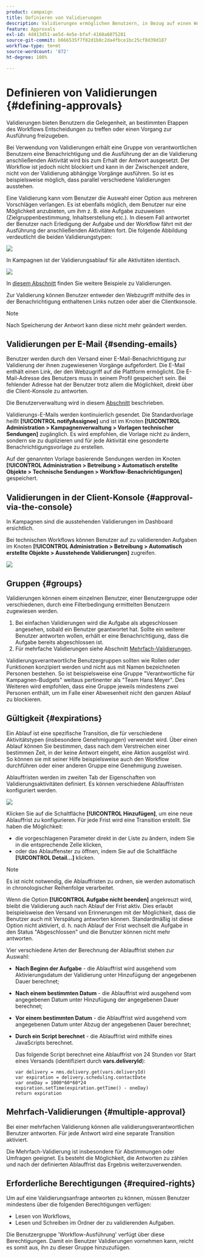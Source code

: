 ```yaml
---
product: campaign
title: Definieren von Validierungen
description: Validierungen ermöglichen Benutzern, in Bezug auf einen Workflow Entscheidungen zu treffen oder seine Ausführung zu bestätigen.
feature: Approvals
exl-id: 4d413d51-ae5d-4e5e-bfaf-4160a6075281
source-git-commit: b666535f7f82d1b8c2da4fbce1bc25cf8d39d187
workflow-type: tm+mt
source-wordcount: '872'
ht-degree: 100%

---
```


# Definieren von Validierungen {#defining-approvals}



Validierungen bieten Benutzern die Gelegenheit, an bestimmten Etappen des Workflows Entscheidungen zu treffen oder einen Vorgang zur Ausführung freizugeben.

Bei Verwendung von Validierungen erhält eine Gruppe von verantwortlichen Benutzern eine Benachrichtigung und die Ausführung der an die Validierung anschließenden Aktivität wird bis zum Erhalt der Antwort ausgesetzt. Der Workflow ist jedoch nicht blockiert und kann in der Zwischenzeit andere, nicht von der Validierung abhängige Vorgänge ausführen. So ist es beispielsweise möglich, dass parallel verschiedene Validierungen ausstehen.

Eine Validierung kann vom Benutzer die Auswahl einer Option aus mehreren Vorschlägen verlangen. Es ist ebenfalls möglich, dem Benutzer nur eine Möglichkeit anzubieten, um ihm z. B. eine Aufgabe zuzuweisen (Zielgruppenbestimmung, Inhaltserstellung etc.). In diesem Fall antwortet der Benutzer nach Erledigung der Aufgabe und der Workflow fährt mit der Ausführung der anschließenden Aktivitäten fort. Die folgende Abbildung verdeutlicht die beiden Validierungstypen:

![](assets/validation-1.png)

In Kampagnen ist der Validierungsablauf für alle Aktivitäten identisch.

![](assets/validation-1-in-op.png)

In [diesem Abschnitt](../../campaign/using/marketing-campaign-approval.md#checking-and-approving-deliveries) finden Sie weitere Beispiele zu Validierungen.

Zur Validierung können Benutzer entweder den Webzugriff mithilfe des in der Benachrichtigung enthaltenen Links nutzen oder aber die Clientkonsole.

>[!NOTE]
>
>Nach Speicherung der Antwort kann diese nicht mehr geändert werden.

## Validierungen per E-Mail {#sending-emails}

Benutzer werden durch den Versand einer E-Mail-Benachrichtigung zur Validierung der ihnen zugewiesenen Vorgänge aufgefordert. Die E-Mail enthält einen Link, der den Webzugriff auf die Plattform ermöglicht. Die E-Mail-Adresse des Benutzers muss in seinem Profil gespeichert sein. Bei fehlender Adresse hat der Benutzer trotz allem die Möglichkeit, direkt über die Client-Konsole zu antworten.

Die Benutzerverwaltung wird in diesem [Abschnitt](../../platform/using/access-management.md) beschrieben.

Validierungs-E-Mails werden kontinuierlich gesendet. Die Standardvorlage heißt **[!UICONTROL notifyAssignee]** und ist im Knoten **[!UICONTROL Administration > Kampagnenverwaltung > Vorlagen technischer Sendungen]** zugänglich. Es wird empfohlen, die Vorlage nicht zu ändern, sondern sie zu duplizieren und für jede Aktivität eine gesonderte Benachrichtigungsvorlage zu erstellen.

Auf der genannten Vorlage basierende Sendungen werden im Knoten **[!UICONTROL Administration > Betreibung > Automatisch erstellte Objekte > Technische Sendungen > Workflow-Benachrichtigungen]** gespeichert.

## Validierungen in der Client-Konsole {#approval-via-the-console}

In Kampagnen sind die ausstehenden Validierungen im Dashboard ersichtlich.

Bei technischen Workflows können Benutzer auf zu validierenden Aufgaben im Knoten **[!UICONTROL Administration > Betreibung > Automatisch erstellte Objekte > Ausstehende Validierungen]** zugreifen.

![](assets/validation-node.png)

## Gruppen {#groups}

Validierungen können einem einzelnen Benutzer, einer Benutzergruppe oder verschiedenen, durch eine Filterbedingung ermittelten Benutzern zugewiesen werden.

1. Bei einfachen Validierungen wird die Aufgabe als abgeschlossen angesehen, sobald ein Benutzer geantwortet hat. Sollte ein weiterer Benutzer antworten wollen, erhält er eine Benachrichtigung, dass die Aufgabe bereits abgeschlossen ist.
1. Für mehrfache Validierungen siehe Abschnitt [Mehrfach-Validierungen](#multiple-approval).

Validierungsverantwortliche Benutzergruppen sollten wie Rollen oder Funktionen konzipiert werden und nicht aus mit Namen bezeichneten Personen bestehen. So ist beispielsweise eine Gruppe &quot;Verantwortliche für Kampagnen-Budgets&quot; weitaus pertinenter als &quot;Team Hans Meyer&quot;. Des Weiteren wird empfohlen, dass eine Gruppe jeweils mindestens zwei Personen enthält, um im Falle einer Abwesenheit nicht den ganzen Ablauf zu blockieren.

## Gültigkeit {#expirations}

Ein Ablauf ist eine spezifische Transition, die für verschiedene Aktivitätstypen (insbesondere Genehmigungen) verwendet wird. Über einen Ablauf können Sie bestimmen, dass nach dem Verstreichen einer bestimmen Zeit, in der keine Antwort eingeht, eine Aktion ausgelöst wird. So können sie mit seiner Hilfe beispielsweise auch den Workflow durchführen oder einer anderen Gruppe eine Genehmigung zuweisen.

Ablauffristen werden im zweiten Tab der Eigenschaften von Validierungsaktivitäten definiert. Es können verschiedene Ablauffristen konfiguriert werden.

![](assets/expiration.png)

Klicken Sie auf die Schaltfläche **[!UICONTROL Hinzufügen]**, um eine neue Ablauffrist zu konfigurieren. Für jede Frist wird eine Transition erstellt. Sie haben die Möglichkeit:

* die vorgeschlagenen Parameter direkt in der Liste zu ändern, indem Sie in die entsprechende Zelle klicken,
* oder das Ablauffenster zu öffnen, indem Sie auf die Schaltfläche **[!UICONTROL Detail...]** klicken.

>[!NOTE]
>
>Es ist nicht notwendig, die Ablauffristen zu ordnen, sie werden automatisch in chronologischer Reihenfolge verarbeitet.

Wenn die Option **[!UICONTROL Aufgabe nicht beenden]** angekreuzt wird, bleibt die Validierung auch nach Ablauf der Frist aktiv. Dies erlaubt beispielsweise den Versand von Erinnerungen mit der Möglichkeit, dass die Benutzer auch mit Verspätung antworten können. Standardmäßig ist diese Option nicht aktiviert, d. h. nach Ablauf der Frist wechselt die Aufgabe in den Status &quot;Abgeschlossen&quot; und die Benutzer können nicht mehr antworten.

Vier verschiedene Arten der Berechnung der Ablauffrist stehen zur Auswahl:

* **Nach Beginn der Aufgabe** - die Ablauffrist wird ausgehend vom Aktivierungsdatum der Validierung unter Hinzufügung der angegebenen Dauer berechnet;
* **Nach einem bestimmten Datum** - die Ablauffrist wird ausgehend vom angegebenen Datum unter Hinzufügung der angegebenen Dauer berechnet;
* **Vor einem bestimmten Datum** - die Ablauffrist wird ausgehend vom angegebenen Datum unter Abzug der angegebenen Dauer berechnet;
* **Durch ein Script berechnet** - die Ablauffrist wird mithilfe eines JavaScripts berechnet.

  Das folgende Script berechnet eine Ablauffrist von 24 Stunden vor Start eines Versands (identifiziert durch **vars.deliveryId**):

  ```
  var delivery = nms.delivery.get(vars.deliveryId)
  var expiration = delivery.scheduling.contactDate
  var oneDay = 1000*60*60*24
  expiration.setTime(expiration.getTime() - oneDay)
  return expiration
  ```

## Mehrfach-Validierungen {#multiple-approval}

Bei einer mehrfachen Validierung können alle validierungsverantwortlichen Benutzer antworten. Für jede Antwort wird eine separate Transition aktiviert.

Die Mehrfach-Validierung ist insbesondere für Abstimmungen oder Umfragen geeignet. Es besteht die Möglichkeit, die Antworten zu zählen und nach der definierten Ablauffrist das Ergebnis weiterzuverwenden.

## Erforderliche Berechtigungen {#required-rights}

Um auf eine Validierungsanfrage antworten zu können, müssen Benutzer mindestens über die folgenden Berechtigungen verfügen:

* Lesen von Workflows,
* Lesen und Schreiben im Ordner der zu validierenden Aufgaben.

Die Benutzergruppe &#39;Workflow-Ausführung&#39; verfügt über diese Berechtigungen. Damit ein Benutzer Validierungen vornehmen kann, reicht es somit aus, ihn zu dieser Gruppe hinzuzufügen.
